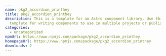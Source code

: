 ```yaml
---
name: pkg2_accordion_printhey
title: pkg2_accordion_printhey
description: This is a template for an Astro component library. Use this
  template for writing components to use in multiple projects or publish to NPM.
categories:
  - uncategorized
npmUrl: https://www.npmjs.com/package/pkg2_accordion_printhey
homepageUrl: https://www.npmjs.com/package/pkg2_accordion_printhey
downloads: 2
---
```

